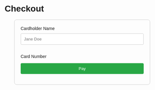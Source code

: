 
<!DOCTYPE html>
<html lang="en">
<head>
<meta charset="UTF-8" />
<meta name="viewport" content="width=device-width, initial-scale=1.0" />
<title>Checkout</title>
<style>
body {
font-family: Arial, sans-serif;
margin: 0;
padding: 20px;
}
form {
max-width: 400px;
margin: 0 auto;
padding: 20px;
border: 1px solid #ccc;
border-radius: 8px;
}
label {
display: block;
margin-bottom: 8px;
}
input {
width: 100%;
padding: 10px;
margin-bottom: 16px;
border-radius: 4px;
border: 1px solid #ccc;
}
button {
padding: 10px;
background-color: #28a745;
color: white;
border: none;
cursor: pointer;
width: 100%;
border-radius: 4px;
}
</style>
<script src="https://js.stripe.com/v3/"></script>
</head>
<body>
<h1>Checkout</h1>
<form id="payment-form">
<label for="cardholder-name">Cardholder Name</label>
<input id="cardholder-name" type="text" placeholder="Jane Doe" required />

<label for="card-number">Card Number</label>
<div id="card-element"></div>

<button id="submit">Pay</button>
</form>

<script>
var stripe = Stripe("pk_test_51PulULDDaepf7cjiBCJQ4wxoptuvOfsdiJY6tvKxW3uXZsMUome7vfsIORlSEZiaG4q20ZLSqEMiBIuHi7Fsy9dP00nytmrtYb");
var elements = stripe.elements();
var card = elements.create("card");
card.mount("#card-element");

var form = document.getElementById("payment-form");
form.addEventListener("submit", function (event) {
event.preventDefault();

stripe.createToken(card).then(function (result) {
if (result.error) {
// Show error in payment form
alert(result.error.message);
} else {
// Send the token to your server or payment gateway
alert("Token created: " + result.token.id);
}
});
});
</script>
</body>
</html>
